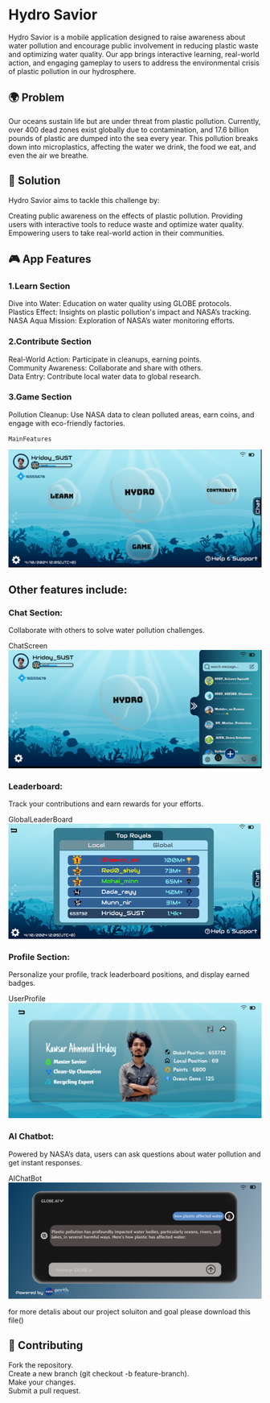 # Hydro Savior

Hydro Savior is a mobile application designed to raise awareness about water pollution and encourage public involvement in reducing plastic waste and optimizing water quality. Our app brings interactive learning, real-world action, and engaging gameplay to users to address the environmental crisis of plastic pollution in our hydrosphere.

## 🌍 Problem
Our oceans sustain life but are under threat from plastic pollution. Currently, over 400 dead zones exist globally due to contamination, and 17.6 billion pounds of plastic are dumped into the sea every year. This pollution breaks down into microplastics, affecting the water we drink, the food we eat, and even the air we breathe.

## 🚀 Solution
Hydro Savior aims to tackle this challenge by:

Creating public awareness on the effects of plastic pollution.
Providing users with interactive tools to reduce waste and optimize water quality.
Empowering users to take real-world action in their communities.

## 🎮 App Features
### 1.Learn Section                                                                                                                                                                                                  
   Dive into Water:  Education on water quality using GLOBE protocols.                                                                                                                                         
   Plastics Effect:  Insights on plastic pollution's impact and NASA’s tracking.                                                                                                                                  
   NASA Aqua Mission:  Exploration of NASA’s water monitoring efforts.

### 2.Contribute Section                                                                                                                                                                                         
   Real-World Action: Participate in cleanups, earning points.                                                                                                                                              
   Community Awareness: Collaborate and share with others.                                                                                                                                                       
   Data Entry: Contribute local water data to global research.

### 3.Game Section

   Pollution Cleanup: Use NASA data to clean polluted areas, earn coins, and engage with eco-friendly factories.

    MainFeatures
   ![MainFeatures](READMEpng/menu.png)

## Other features include:                                                                                                                                                                                      
   ### Chat Section:  
   Collaborate with others to solve water pollution challenges. 

   ChatScreen
   ![ChatScreen](READMEpng/chatSection.png)                                                                                                                           
   ### Leaderboard: 
   Track your contributions and earn rewards for your efforts.

   GlobalLeaderBoard      
   ![GlobalLeaderBoard](READMEpng/LeaderBoard.png)                                                                                                                                  
   ### Profile Section:
   Personalize your profile, track leaderboard positions, and display earned badges.  
    
   UserProfile
   ![GlobalLeaderBoard](READMEpng/profile.png)       

   ### AI Chatbot:
   Powered by NASA’s data, users can ask questions about water pollution and get instant responses.     

   AIChatBot
   ![AIchatBot](READMEpng/AIchatBot.png)   
                                                                                          
   for more detalis about our project soluiton and goal please download this file()                                                                                                     

## 🤝 Contributing
Fork the repository.                                                                                                                                                                                           
Create a new branch (git checkout -b feature-branch).                                                                                                                                                            
Make your changes.                                                                                                                                                                                             
Submit a pull request.
